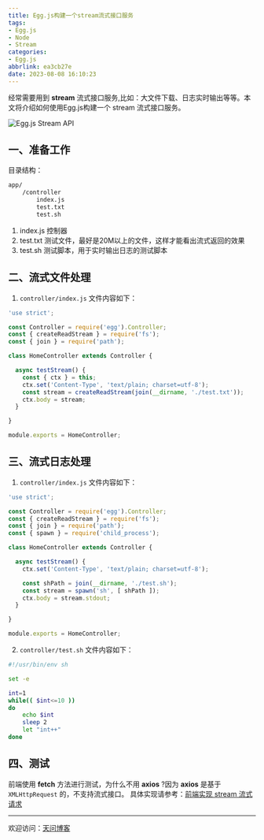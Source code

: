 ```yaml
---
title: Egg.js构建一个stream流式接口服务
tags:
- Egg.js
- Node
- Stream
categories:
- Egg.js
abbrlink: ea3cb27e
date: 2023-08-08 16:10:23
---
```


经常需要用到 **stream** 流式接口服务,比如：大文件下载、日志实时输出等等。本文将介绍如何使用Egg.js构建一个 stream 流式接口服务。

![Egg.js Stream API](https://tiven.cn/static/img/eggjs-01-t4dYaNtm.jpg)

[//]: # (<!-- more -->)

## 一、准备工作

目录结构：

```txt
app/
    /controller
        index.js
        test.txt
        test.sh
```

1. index.js 控制器
2. test.txt 测试文件，最好是20M以上的文件，这样才能看出流式返回的效果
3. test.sh 测试脚本，用于实时输出日志的测试脚本


## 二、流式文件处理

1. `controller/index.js` 文件内容如下：

```js
'use strict';

const Controller = require('egg').Controller;
const { createReadStream } = require('fs');
const { join } = require('path');

class HomeController extends Controller {

  async testStream() {
    const { ctx } = this;
    ctx.set('Content-Type', 'text/plain; charset=utf-8');
    const stream = createReadStream(join(__dirname, './test.txt'));
    ctx.body = stream;
  }

}

module.exports = HomeController;
```

## 三、流式日志处理

1. `controller/index.js` 文件内容如下：

```js
'use strict';

const Controller = require('egg').Controller;
const { createReadStream } = require('fs');
const { join } = require('path');
const { spawn } = require('child_process');

class HomeController extends Controller {

  async testStream() {
    ctx.set('Content-Type', 'text/plain; charset=utf-8');

    const shPath = join(__dirname, './test.sh');
    const stream = spawn('sh', [ shPath ]);
    ctx.body = stream.stdout;
  }

}

module.exports = HomeController;
```

2. `controller/test.sh` 文件内容如下：

```bash
#!/usr/bin/env sh

set -e

int=1
while(( $int<=10 ))
do
    echo $int
    sleep 2
    let "int++"
done
```

## 四、测试

前端使用 **fetch** 方法进行测试，为什么不用 **axios** ?因为 **axios** 是基于 `XMLHttpRequest` 的，不支持流式接口。 具体实现请参考：[前端实现 stream 流式请求](https://tiven.cn/p/5056ee2b/ "天问博客-专注于大前端技术")

---

欢迎访问：[天问博客](https://tiven.cn/p/ea3cb27e/ "天问博客-专注于大前端技术")

